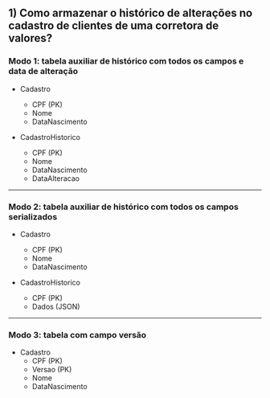 ## 1) Como armazenar o histórico de alterações no cadastro de clientes de uma corretora de valores?

### Modo 1: tabela auxiliar de histórico com todos os campos e data de alteração

- Cadastro
  - CPF (PK)
  - Nome
  - DataNascimento

- CadastroHistorico
  - CPF (PK)
  - Nome
  - DataNascimento
  - DataAlteracao

-----

### Modo 2: tabela auxiliar de histórico com todos os campos serializados

- Cadastro
  - CPF (PK)
  - Nome
  - DataNascimento

- CadastroHistorico
  - CPF (PK)
  - Dados (JSON)

-----

### Modo 3: tabela com campo versão

- Cadastro
  - CPF (PK)
  - Versao (PK)
  - Nome
  - DataNascimento
